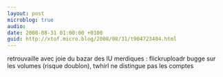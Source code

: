 ```yaml
---
layout: post
microblog: true
audio: 
date: 2008-08-31 01:00:00 +0100
guid: http://xtof.micro.blog/2008/08/31/t904723404.html
---
```

retrouvaille avec joie du bazar des IU merdiques : flickruploadr bugge sur les volumes (risque doublon), twhirl ne distingue pas les comptes
